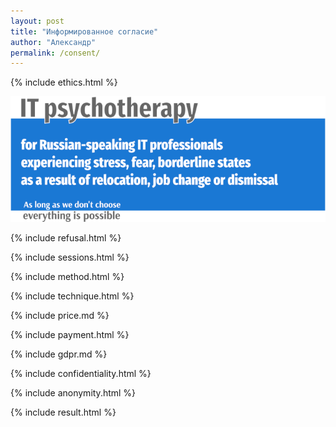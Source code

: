 ```yaml
---
layout: post
title: "Информированное согласие"
author: "Александр"
permalink: /consent/
---
```

{% include ethics.html %}

![Psychotherapy for Russian-speaking IT professionals](/_img/700b.png)

{% include refusal.html %}

{% include sessions.html %}

{% include method.html %}

{% include technique.html %}

{% include price.md %}

{% include payment.html %}

{% include gdpr.md %}

{% include confidentiality.html %}

{% include anonymity.html %}

{% include result.html %}

